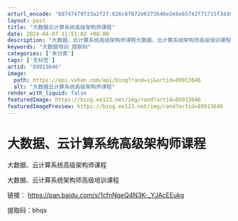 ```yaml
---
arturl_encode: "68747470733a2f2f:626c6f672e6373646e2e6e65742f71715f3430303438333836:2f61727469636c652f64657461696c732f3839393133363436"
layout: post
title: "大数据云计算系统高级架构师课程"
date: 2024-04-07 11:51:02 +08:00
description: "大数据、云计算系统高级架构师课程大数据、云计算系统架构师高级培训课程链接：https://pan.b"
keywords: "大数据培训 提取码"
categories: ['未分类']
tags: ['无标签']
artid: "89913646"
image:
  path: https://api.vvhan.com/api/bing?rand=sj&artid=89913646
  alt: "大数据云计算系统高级架构师课程"
render_with_liquid: false
featuredImage: https://bing.ee123.net/img/rand?artid=89913646
featuredImagePreview: https://bing.ee123.net/img/rand?artid=89913646
---
```


# 大数据、云计算系统高级架构师课程

大数据、云计算系统高级架构师课程

大数据、云计算系统架构师高级培训课程
  
链接：
<https://pan.baidu.com/s/1cfnNqeQ4N3K-_YJAcEEukg>
  
提取码：bhqs